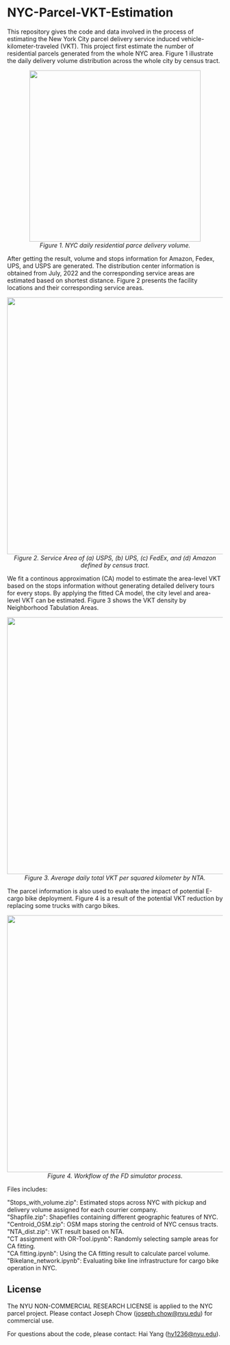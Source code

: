 # NYC-Parcel-VKT-Estimation

This repository gives the code and data involved in the process of estimating the New York City parcel delivery service induced vehicle-kilometer-traveled (VKT). This project first estimate the number of residential parcels generated from the whole NYC area. Figure 1 illustrate the daily delivery volume distribution across the whole city by census tract.

<p align="center">
  <img src="https://github.com/BUILTNYU/NYC-Parcel-VKT-Estimation/blob/main/Figure/volume.png",width="600" height="400">
  <br>
  <em>Figure 1. NYC daily residential parce delivery volume.</em>
</p>

After getting the result, volume and stops information for Amazon, Fedex, UPS, and USPS are generated. The distribution center information is obtained from July, 2022 and the corresponding service areas are estimated based on shortest distance. Figure 2 presents the facility locations and their corresponding service areas.

<p align="center">
  <img src="https://github.com/BUILTNYU/NYC-Parcel-VKT-Estimation/blob/main/Figure/area.png",width="600" height="600">
  <br>
  <em>Figure 2. Service Area of (a) USPS, (b) UPS, (c) FedEx, and (d) Amazon defined by census tract.</em>
</p>

We fit a continous approximation (CA) model to estimate the area-level VKT based on the stops information without generating detailed delivery tours for every stops. By applying the fitted CA model, the city level and area-level VKT can be estimated. Figure 3 shows the VKT density by Neighborhood Tabulation Areas.

<p align="center">
  <img src="https://github.com/BUILTNYU/NYC-Parcel-VKT-Estimation/blob/main/Figure/VKT.png",width="600" height="600">
  <br>
  <em>Figure 3. Average daily total VKT per squared kilometer by NTA.</em>
</p>

The parcel information is also used to evaluate the impact of potential E-cargo bike deployment. Figure 4 is a result of the potential VKT reduction by replacing some trucks with cargo bikes.

<p align="center">
  <img src="https://github.com/BUILTNYU/NYC-Parcel-VKT-Estimation/blob/main/Figure/bike.png",width="300" height="600">
  <br>
  <em>Figure 4. Workflow of the FD simulator process.</em>
</p>

Files includes:

"Stops_with_volume.zip": Estimated stops across NYC with pickup and delivery volume assigned for each courrier company. <br>
"Shapfile.zip": Shapefiles containing different geographic features of NYC. <br>
"Centroid_OSM.zip": OSM maps storing the centroid of NYC census tracts. <br>
"NTA_dist.zip": VKT result based on NTA. <br>
"CT assignment with OR-Tool.ipynb": Randomly selecting sample areas for CA fitting.<br>
"CA fitting.ipynb": Using the CA fitting result to calculate parcel volume.<br>
"Bikelane_network.ipynb": Evaluating bike line infrastructure for cargo bike operation in NYC.<br>

## License
The NYU NON-COMMERCIAL RESEARCH LICENSE is applied to the NYC parcel project. Please contact Joseph Chow (joseph.chow@nyu.edu) for commercial use.

For questions about the code, please contact: Hai Yang (hy1236@nyu.edu).
